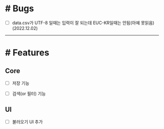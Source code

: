 # # Bugs
 - [ ] data.csv가 UTF-8 일때는 입력이 잘 되는데 EUC-KR일때는 안됨(아예 못읽음) (2022.12.02)  
  
- - -
  
# # Features
## Core
 - [ ] 저장 기능
 - [ ] 검색(or 필터) 기능


## UI
 - [ ] 불러오기 UI 추가